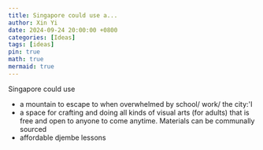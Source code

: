 ```yaml
---
title: Singapore could use a...
author: Xin Yi
date: 2024-09-24 20:00:00 +0800
categories: [Ideas]
tags: [ideas]
pin: true
math: true
mermaid: true
---
```


Singapore could use
- a mountain to escape to when overwhelmed by school/ work/ the city:'I
- a space for crafting and doing all kinds of visual arts (for adults) that is free and open to anyone to come anytime. Materials can be communally sourced
- affordable djembe lessons